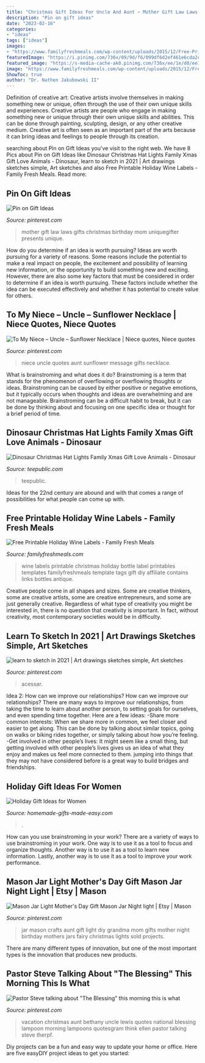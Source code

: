 ```yaml
---
title: "Christmas Gift Ideas For Uncle And Aunt ~ Mother Gift Law Laws Gifts Christmas Birthday Mom Uniquegifter Presents Unique"
description: "Pin on gift ideas"
date: "2023-02-16"
categories:
- "ideas"
tags: ["ideas"]
images:
- "https://www.familyfreshmeals.com/wp-content/uploads/2015/12/Free-Printable-Holiday-Wine-Labels-FamilyFreshMeals.com-.png"
featuredImage: "https://i.pinimg.com/736x/09/9d/f6/099df6d2ef461e6cda2c3f78fbd955b7.jpg"
featured_image: "https://s-media-cache-ak0.pinimg.com/736x/ee/1e/d0/ee1ed0bea189b8688638b71b3680b03e.jpg"
image: "https://www.familyfreshmeals.com/wp-content/uploads/2015/12/Free-Printable-Holiday-Wine-Labels-FamilyFreshMeals.com-.png"
ShowToc: true
author: "Dr. Nathen Jakubowski II"
---
```



Definition of creative art: Creative artists involve themselves in making something new or unique, often through the use of their own unique skills and experiences.
Creative artists are people who engage in making something new or unique through their own unique skills and abilities. This can be done through painting, sculpting, design, or any other creative medium. Creative art is often seen as an important part of the arts because it can bring ideas and feelings to people through its creation.

	

		
searching about Pin on Gift Ideas you've visit to the right web. We have 8 Pics about Pin on Gift Ideas like Dinosaur Christmas Hat Lights Family Xmas Gift Love Animals - Dinosaur, learn to sketch in 2021 | Art drawings sketches simple, Art sketches and also Free Printable Holiday Wine Labels - Family Fresh Meals. Read more:
		
    
## Pin On Gift Ideas

<img loading=lazy src="https://i.pinimg.com/736x/c6/1e/d2/c61ed27832536d25244491e951aac334.jpg" onerror="this.onerror=null;this.src='https://tse2.mm.bing.net/th?id=OIP.NolrvhM1OFKyPPL0mPTZhQHaLG&amp;pid=15.1';" alt="Pin on Gift Ideas">

_Source: pinterest.com_

>mother gift law laws gifts christmas birthday mom uniquegifter presents unique. 

	

How do you determine if an idea is worth pursuing?
Ideas are worth pursuing for a variety of reasons. Some reasons include the potential to make a real impact on people, the excitement and possibility of learning new information, or the opportunity to build something new and exciting. However, there are also some key factors that must be considered in order to determine if an idea is worth pursuing. These factors include whether the idea can be executed effectively and whether it has potential to create value for others.

    
## To My Niece – Uncle – Sunflower Necklace | Niece Quotes, Niece Quotes

<img loading=lazy src="https://i.pinimg.com/736x/09/9d/f6/099df6d2ef461e6cda2c3f78fbd955b7.jpg" onerror="this.onerror=null;this.src='https://tse4.mm.bing.net/th?id=OIP.nmgpkmfOB1mB3GVp9CIlqgHaHa&amp;pid=15.1';" alt="To My Niece – Uncle – Sunflower Necklace | Niece quotes, Niece quotes">

_Source: pinterest.com_

>niece uncle quotes aunt sunflower message gifts necklace. 

	

What is brainstroming and what does it do?
Brainstroming is a term that stands for the phenomenon of overflowing or overflowing thoughts or ideas. Brainstroming can be caused by either positive or negative emotions, but it typically occurs when thoughts and ideas are overwhelming and are not manageable. Brainstroming can be a difficult habit to break, but it can be done by thinking about and focusing on one specific idea or thought for a brief period of time.

    
## Dinosaur Christmas Hat Lights Family Xmas Gift Love Animals - Dinosaur

<img loading=lazy src="https://res.cloudinary.com/teepublic/image/private/s--gvP79QAc--/t_Preview/b_rgb:000000,c_limit,f_jpg,h_630,q_90,w_630/v1596094920/production/designs/12639233_0.jpg" onerror="this.onerror=null;this.src='https://tse4.mm.bing.net/th?id=OIP.laaSp6icNFdEmG_729quuAHaHa&amp;pid=15.1';" alt="Dinosaur Christmas Hat Lights Family Xmas Gift Love Animals - Dinosaur">

_Source: teepublic.com_

>teepublic. 

	

Ideas for the 22nd century are abound and with that comes a range of possibilities for what people can come up with.

    
## Free Printable Holiday Wine Labels - Family Fresh Meals

<img loading=lazy src="https://www.familyfreshmeals.com/wp-content/uploads/2015/12/Free-Printable-Holiday-Wine-Labels-FamilyFreshMeals.com-.png" onerror="this.onerror=null;this.src='https://tse1.mm.bing.net/th?id=OIP.0P_UlsxKBLXTvMpb3_X7WQHaMW&amp;pid=15.1';" alt="Free Printable Holiday Wine Labels - Family Fresh Meals">

_Source: familyfreshmeals.com_

>wine labels printable christmas holiday bottle label printables templates familyfreshmeals template tags gift diy affiliate contains links bottles antique. 

	

Creative people come in all shapes and sizes. Some are creative thinkers, some are creative artists, some are creative entrepreneurs, and some are just generally creative. Regardless of what type of creativity you might be interested in, there is no question that creativity is important. In fact, without creativity, most contemporary societies would be in difficulty.

    
## Learn To Sketch In 2021 | Art Drawings Sketches Simple, Art Sketches

<img loading=lazy src="https://i.pinimg.com/736x/8e/f0/77/8ef077b7a234e2e22e27aaae7dc6921b.jpg" onerror="this.onerror=null;this.src='https://tse1.mm.bing.net/th?id=OIP.79SYmOyMr1qE3EYjjxrZKwHaJQ&amp;pid=15.1';" alt="learn to sketch in 2021 | Art drawings sketches simple, Art sketches">

_Source: pinterest.com_

>acessar. 

	

Idea 2: How can we improve our relationships?
How can we improve our relationships? There are many ways to improve our relationships, from taking the time to learn about another person, to setting goals for ourselves, and even spending time together. Here are a few ideas: 
-Share more common interests: When we share more in common, we feel closer and easier to get along. This can be done by talking about similar topics, going on walks or biking rides together, or simply talking about how you’re feeling. 
-Get involved in other people’s lives: It might seem like a small thing, but getting involved with other people’s lives gives us an idea of what they enjoy and makes us feel more connected to them. jumping into things that they may not have considered before is a great way to build bridges and friendships.

    
## Holiday Gift Ideas For Women

<img loading=lazy src="https://www.homemade-gifts-made-easy.com/image-files/how-to-make-a-book-800x474.jpg" onerror="this.onerror=null;this.src='https://tse3.mm.bing.net/th?id=OIP.TvS2laXvwE-a0rtD5rSB1gHaEY&amp;pid=15.1';" alt="Holiday Gift Ideas for Women">

_Source: homemade-gifts-made-easy.com_

>. 

	

How can you use brainstroming in your work?
There are a variety of ways to use brainstroming in your work. One way is to use it as a tool to focus and organize thoughts. Another way is to use it as a tool to learn new information. Lastly, another way is to use it as a tool to improve your work performance.

    
## Mason Jar Light Mother&#039;s Day Gift Mason Jar Night Light | Etsy | Mason

<img loading=lazy src="https://i.pinimg.com/originals/53/4c/40/534c4044a144c9a3b1081e6f4cd83566.jpg" onerror="this.onerror=null;this.src='https://tse1.mm.bing.net/th?id=OIP.CDXmuiBYriptxwf-7ebXtwHaJ4&amp;pid=15.1';" alt="Mason Jar Light Mother&#039;s Day Gift Mason Jar Night light | Etsy | Mason">

_Source: pinterest.com_

>jar mason crafts aunt gift light diy grandma mom gifts mother night birthday mothers jars fairy christmas lights sold projects. 

	

There are many different types of innovation, but one of the most important types is the innovation that produces new products.

    
## Pastor Steve Talking About &quot;The Blessing&quot; This Morning This Is What

<img loading=lazy src="https://s-media-cache-ak0.pinimg.com/736x/ee/1e/d0/ee1ed0bea189b8688638b71b3680b03e.jpg" onerror="this.onerror=null;this.src='https://tse3.mm.bing.net/th?id=OIP.Xs-58a9FKZyNUZfllu8DfwHaE8&amp;pid=15.1';" alt="Pastor Steve talking about &quot;The Blessing&quot; this morning this is what">

_Source: pinterest.com_

>vacation christmas aunt bethany uncle lewis quotes national blessing lampoon morning lampoons quotesgram think ellen pastor talking steve therpf. 

	

Diy projects can be a fun and easy way to update your home or office. Here are five easyDIY project ideas to get you started: 

